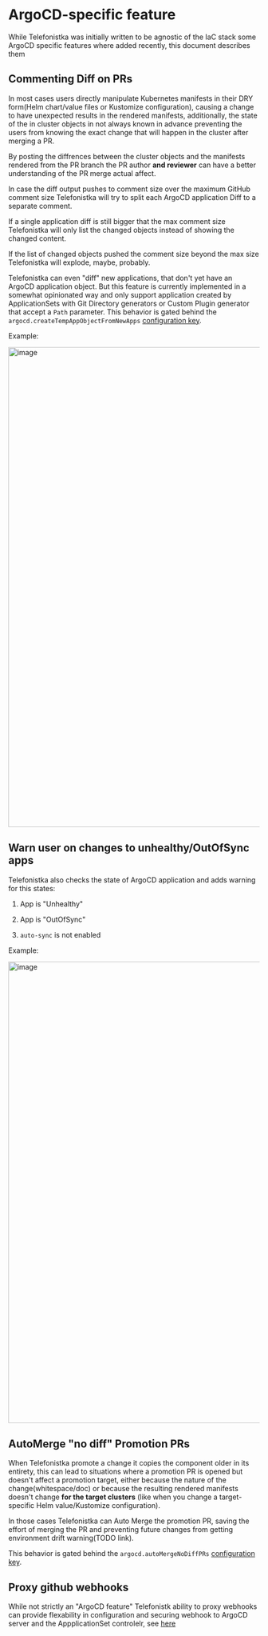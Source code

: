 # ArgoCD-specific feature

While Telefonistka was initially written to be agnostic of the IaC stack some ArgoCD specific features where added recently, this document describes them

## Commenting Diff on PRs

In most cases users directly manipulate Kubernetes manifests in their DRY form(Helm chart/value files or Kustomize configuration), causing a change to have unexpected results in the rendered manifests, additionally, the state of the in cluster objects in not always known in advance preventing the users from knowing the exact change that will happen in the cluster after merging a PR.

By posting the diffrences between the cluster objects and the manifests rendered from the PR branch the PR author **and reviewer** can have a better understanding of the PR merge actual affect.

In case the diff output pushes to comment size over the maximum GitHub comment size Telefonistka will try to split each ArgoCD application Diff to a separate comment.

If a single application diff is still bigger that the max comment size Telefonistka will only list the changed objects instead of showing the changed content.

If the list of changed objects pushed the comment size beyond the max size Telefonistka will explode, maybe, probably.

Telefonistka can even "diff" new applications, that don't yet have an ArgoCD application object. But this feature is currently implemented in a somewhat opinionated way and only support application created by ApplicationSets with Git Directory generators or Custom Plugin generator that accept a `Path` parameter.  This behavior is gated behind the `argocd.createTempAppObjectFromNewApps` [configuration key](installation.md).

Example:

<img width="960" alt="image" src="https://github.com/user-attachments/assets/d821a2b2-0b83-44f3-9875-8dfa4909d6e9" />


## Warn user on changes to unhealthy/OutOfSync apps

Telefonistka also checks the state of ArgoCD application and adds warning for this states:

1) App is "Unhealthy"

2) App is "OutOfSync"

3) `auto-sync` is not enabled

Example:

<img width="923" alt="image" src="https://github.com/user-attachments/assets/4b1ec561-3772-4179-aa28-71e71b826eae" />



## AutoMerge "no diff" Promotion PRs

When Telefonistka promote a change it copies the component older in its entirety, this can lead to situations where a promotion PR is opened but doesn't affect a promotion target, either because the nature of the change(whitespace/doc) or because the resulting rendered manifests doesn't change **for the target clusters** (like when you change a target-specific  Helm value/Kustomize configuration).

In those cases Telefonistka can Auto Merge the promotion PR, saving the effort of merging the PR and preventing future changes from getting environment drift warning(TODO link).

 This behavior is gated behind the `argocd.autoMergeNoDiffPRs` [configuration key](installation.md).

## Proxy github webhooks

While not strictly an "ArgoCD feature" Telefonistk ability to proxy webhooks can provide flexability in configuration and securing webhook to ArgoCD server and the AppplicationSet controlelr, see [here](webhook_multiplexing.md)
